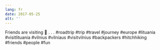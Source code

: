 ```yaml
---
lang: fr
date: 2017-05-25
alt: ''
---
```


Friends are visiting 👥
.
.
.
#roadtrip #trip #travel #journey #europe #lituania #visitlituania #vilnius #vilniaus #visitvilnius #backpackers #hitchhiking #friends #people #fun
